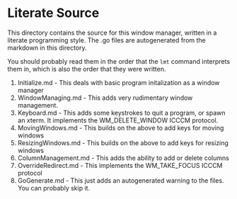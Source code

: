 # Literate Source

This directory contains the source for this window manager, written in a
literate programming style. The .go files are autogenerated from the markdown
in this directory.

You should probably read them in the order that the `lmt` command interprets
them in, which is also the order that they were written.

1. Initialize.md - This deals with basic program initalization as a window manager
2. WindowManaging.md - This adds very rudimentary window management.
3. Keyboard.md - This adds some keystrokes to quit a program, or spawn an xterm. It implements the WM_DELETE_WINDOW ICCCM protocol.
4. MovingWindows.md - This builds on the above to add keys for moving windows
5. ResizingWindows.md - This builds on the above to add keys for resizing windows
6. ColumnManagement.md - This adds the ability to add or delete columns
7. OverrideRedirect.md - This implements the WM_TAKE_FOCUS ICCCM protocol
8. GoGenerate.md - This just adds an autogenerated warning to the files. You can probably skip it.

